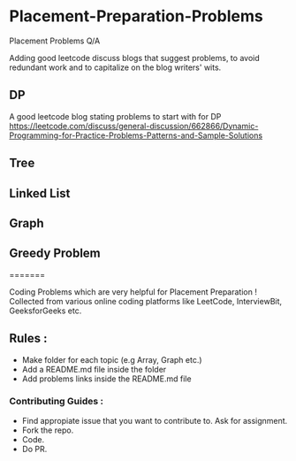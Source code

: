 # Placement-Preparation-Problems
Placement Problems Q/A

Adding good leetcode discuss blogs that suggest problems, to avoid redundant work and to capitalize on the blog writers' wits.

## DP
A good leetcode blog stating problems to start with for DP
https://leetcode.com/discuss/general-discussion/662866/Dynamic-Programming-for-Practice-Problems-Patterns-and-Sample-Solutions

## Tree


## Linked List

## Graph

## Greedy Problem
=======

Coding Problems which are very helpful for Placement Preparation !
Collected from various online coding platforms like LeetCode, InterviewBit, GeeksforGeeks etc.

## Rules :

-   Make folder for each topic (e.g Array, Graph etc.)
-   Add a README.md file inside the folder
-   Add problems links inside the README.md file

### Contributing Guides :

-   Find appropiate issue that you want to contribute to. Ask for assignment.
-   Fork the repo.
-   Code.
-   Do PR.
